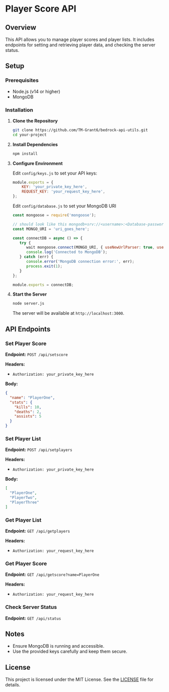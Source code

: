 # Player Score API

## Overview

This API allows you to manage player scores and player lists. It includes endpoints for setting and retrieving player data, and checking the server status.

## Setup

### Prerequisites

- Node.js (v14 or higher)
- MongoDB

### Installation

1. **Clone the Repository**

   ```bash
   git clone https://github.com/TM-Grant6/bedrock-api-utils.git
   cd your-project
   ```

2. **Install Dependencies**

   ```bash
   npm install
   ```

3. **Configure Environment**

   Edit `config/keys.js` to set your API keys:

   ```javascript
   module.exports = {
       KEY: 'your_private_key_here',
       REQUEST_KEY: 'your_request_key_here',
   };
   ```

   Edit `config/database.js` to set your MongoDB URI
   
   ```javascript
   const mongoose = require('mongoose');

   // should look like this mongodb+srv://<username>:<Database-password>@cluster0.3op26.mongodb.net/
   const MONGO_URI = 'uri_goes_here';

   const connectDB = async () => {
      try {
         wait mongoose.connect(MONGO_URI, { useNewUrlParser: true, useUnifiedTopology: true });
         console.log('Connected to MongoDB');
      } catch (err) {
         console.error('MongoDB connection error:', err);
         process.exit(1);
      }
   };

   module.exports = connectDB;
   ```

5. **Start the Server**

   ```bash
   node server.js
   ```

   The server will be available at `http://localhost:3000`.

## API Endpoints

### Set Player Score

**Endpoint:** `POST /api/setscore`

**Headers:**
- `Authorization: your_private_key_here`

**Body:**

   ```json
   {
     "name": "PlayerOne",
     "stats": {
       "kills": 10,
       "deaths": 2,
       "assists": 5
     }
   }
   ```

### Set Player List

**Endpoint:** `POST /api/setplayers`

**Headers:**
- `Authorization: your_private_key_here`

**Body:**

   ```json
   [
     "PlayerOne",
     "PlayerTwo",
     "PlayerThree"
   ]
   ```

### Get Player List

**Endpoint:** `GET /api/getplayers`

**Headers:**
- `Authorization: your_request_key_here`

### Get Player Score

**Endpoint:** `GET /api/getscore?name=PlayerOne`

**Headers:**
- `Authorization: your_request_key_here`

### Check Server Status

**Endpoint:** `GET /api/status`

## Notes

- Ensure MongoDB is running and accessible.
- Use the provided keys carefully and keep them secure.

## License

This project is licensed under the MIT License. See the [LICENSE](LICENSE) file for details.
